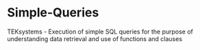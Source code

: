# Simple-Queries
TEKsystems - Execution of simple SQL queries for the purpose of understanding data retrieval and use of functions and clauses
